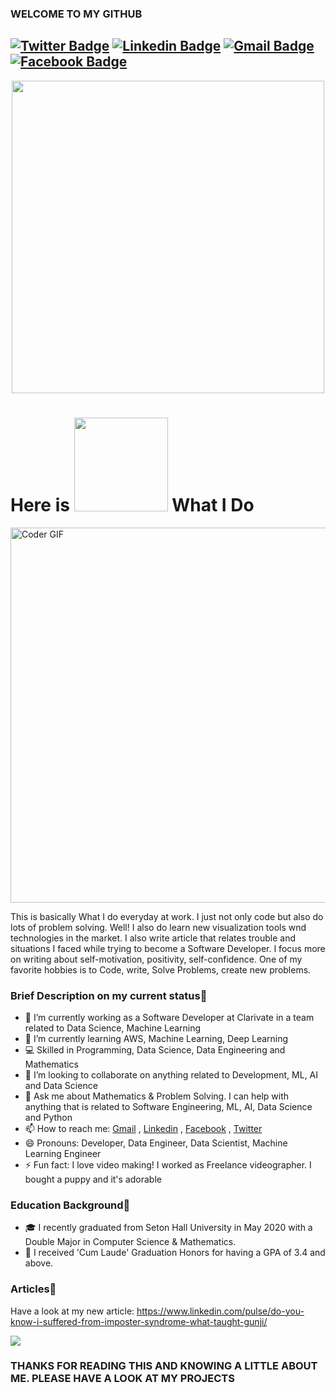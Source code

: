 ### WELCOME TO MY GITHUB

[![Twitter Badge](https://img.shields.io/badge/-Vamsi_Avinash_G-1ca0f1?style=flat-square&labelColor=1ca0f1&logo=twitter&logoColor=white&link=https://twitter.com/Vamsi_Avinash_G)](https://twitter.com/Vamsi_Avinash_G) [![Linkedin Badge](https://img.shields.io/badge/-VamsiAvinashGunji-blue?style=flat-square&logo=Linkedin&logoColor=white&link=https://www.linkedin.com/in/vamsi-avinash-gunji/)](https://www.linkedin.com/in/vamsi-avinash-gunji/)
[![Gmail Badge](https://img.shields.io/badge/-vamshiavinash3@gmail.com-c14438?style=flat-square&logo=Gmail&logoColor=white&link=mailto:vamshiavinash3@gmail.com)](mailto:vamshiavinash3@gmail.com)
[![Facebook Badge](https://img.shields.io/badge/-Vamsi_Avinash_G-1ca0f1?style=flat-square&labelColor=1ca0f1&logo=facebook&logoColor=white&link=https://www.facebook.com/vamsiavinash.gunji/)](https://www.facebook.com/vamsiavinash.gunji/)
---

<p  align="center"><img height="500" src = "https://github.com/gunjivam/gunjivam/blob/master/me.gif"></p>

# Here is <img src="https://media.giphy.com/media/4FQMuOKR6zQRO/giphy.gif" width="150"> What I Do

<img src="https://media.giphy.com/media/iIqmM5tTjmpOB9mpbn/giphy.gif" alt="Coder GIF" width="700" height="600">

This is basically What I do everyday at work. I just not only code but also do lots of problem solving. 
Well! I also do learn new visualization tools wnd technologies in the market. I also write article that relates trouble and situations I faced while trying to become a Software Developer. I focus more on writing about self-motivation, positivity, self-confidence. One of my favorite hobbies is to Code, write, Solve Problems, create new problems.

### Brief Description on my current status👋
- 🔭 I’m currently working as a Software Developer at Clarivate in a team related to Data Science, Machine Learning
- 🌱 I’m currently learning AWS, Machine Learning, Deep Learning
- 💻 Skilled in Programming, Data Science, Data Engineering and Mathematics
- 👯 I’m looking to collaborate on anything related to Development, ML, AI and Data Science
- 💬 Ask me about Mathematics & Problem Solving. I can help with anything that is related to Software Engineering, ML, AI, Data Science and Python
- 📫 How to reach me:  [Gmail](mailto:vamshiavinash3@gmail.com) , [Linkedin](https://www.linkedin.com/in/vamsi-avinash-gunji/) , [Facebook](https://www.facebook.com/vamsiavinash.gunji) , [Twitter](https://twitter.com/Vamsi_Avinash_G)
- 😄 Pronouns: Developer, Data Engineer, Data Scientist, Machine Learning Engineer
- ⚡ Fun fact: I love video making! I worked as Freelance videographer. I bought a puppy and it's adorable

### Education Background🏫
- 🎓 I recently graduated from Seton Hall University in May 2020 with a Double Major in Computer Science & Mathematics.
- 👏 I received 'Cum Laude' Graduation Honors for having a GPA of 3.4 and above. 

### Articles💬
Have a look at my new article: 
https://www.linkedin.com/pulse/do-you-know-i-suffered-from-imposter-syndrome-what-taught-gunji/

![](https://github-readme-stats.vercel.app/api?username=gunjivam&show_icons=true)

### THANKS FOR READING THIS AND KNOWING A LITTLE ABOUT ME. PLEASE HAVE A LOOK AT MY PROJECTS
